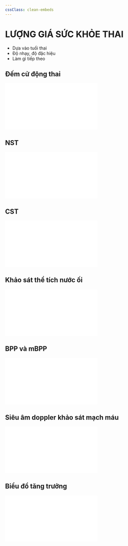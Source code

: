 ```yaml
---
cssClass: clean-embeds
---
```

# LƯỢNG GIÁ SỨC KHỎE THAI  
- Dựa vào tuổi thai  
- Độ nhạy, độ đặc hiệu  
- Làm gì tiếp theo  
  
## Đếm cử động thai  
![Đếm cử động thai](./%C4%90%E1%BA%BFm%20c%E1%BB%AD%20%C4%91%E1%BB%99ng%20thai.md)  
## NST  
![NST](./NST.md)  
## CST  
![CST](./CST.md)  
## Khảo sát thể tích nước ối  
![Khảo sát thể tích nước ối](./Kh%E1%BA%A3o%20s%C3%A1t%20th%E1%BB%83%20t%C3%ADch%20n%C6%B0%E1%BB%9Bc%20%E1%BB%91i.md)  
## BPP và mBPP  
![BPP và mBPP](./BPP%20v%C3%A0%20mBPP.md)  
## Siêu âm doppler khảo sát mạch máu  
![Siêu âm doppler khảo sát mạch máu](./Si%C3%AAu%20%C3%A2m%20doppler%20kh%E1%BA%A3o%20s%C3%A1t%20m%E1%BA%A1ch%20m%C3%A1u.md)  
## Biểu đồ tăng trưởng  
![Biểu đồ tăng trưởng](./Bi%E1%BB%83u%20%C4%91%E1%BB%93%20t%C4%83ng%20tr%C6%B0%E1%BB%9Fng.md)